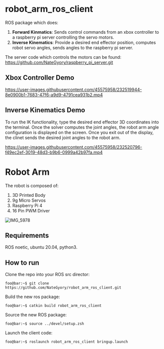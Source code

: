 # robot_arm_ros_client
ROS package which does:

1. **Forward Kinmatics**: Sends control commands from an xbox controller to a raspberry pi server controlling the servo motors.
2. **Inverse Kinematics**: Provide a desired end effector position, computes robot servo angles, sends angles to the raspberry pi server.  

The server code which controls the motors can be found: https://github.com/NateGyory/raspberry_pi_server.git

## Xbox Controller Demo

https://user-images.githubusercontent.com/45575958/232519944-8e0900b1-7683-47f6-a9d9-4791cea931b2.mp4

## Inverse Kinematics Demo
To run the IK functionality, type the desired end effector 3D coordinates into the terminal. Once the solver computes the joint angles, the robot arm angle configuration is displayed on the screen. Once you exit out of the display, the clinet sends the desired joint angles to the robot arm.

https://user-images.githubusercontent.com/45575958/232520796-f49ec2ef-3019-48d3-b9b6-0999a42b97fa.mp4

# Robot Arm
The robot is composed of:

1. 3D Printed Body
2. 9g Micro Servos
3. Raspberry Pi 4
4. 16 Pin PWM Driver

![IMG_5978](https://user-images.githubusercontent.com/45575958/232516272-0147a491-f3e1-4a41-ab33-6110470881d7.JPG)

## Requirements
ROS noetic, ubuntu 20.04, python3.

## How to run
Clone the repo into your ROS src director:

```console
foo@bar:~$ git clone https://github.com/NateGyory/robot_arm_ros_client.git
```

Build the new ros package:

```console
foo@bar:~$ catkin build robot_arm_ros_client
```

Source the new ROS package:

```console
foo@bar:~$ source ../devel/setup.zsh
```

Launch the client code:

```console
foo@bar:~$ roslaunch robot_arm_ros_client bringup.launch
```
